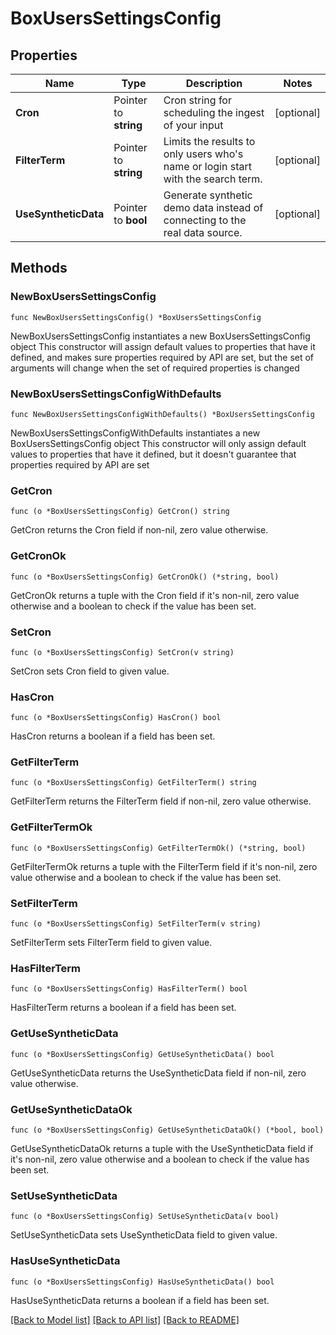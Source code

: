 # BoxUsersSettingsConfig

## Properties

Name | Type | Description | Notes
------------ | ------------- | ------------- | -------------
**Cron** | Pointer to **string** | Cron string for scheduling the ingest of your input | [optional] 
**FilterTerm** | Pointer to **string** | Limits the results to only users who&#39;s name or login start with the search term. | [optional] 
**UseSyntheticData** | Pointer to **bool** | Generate synthetic demo data instead of connecting to the real data source. | [optional] 

## Methods

### NewBoxUsersSettingsConfig

`func NewBoxUsersSettingsConfig() *BoxUsersSettingsConfig`

NewBoxUsersSettingsConfig instantiates a new BoxUsersSettingsConfig object
This constructor will assign default values to properties that have it defined,
and makes sure properties required by API are set, but the set of arguments
will change when the set of required properties is changed

### NewBoxUsersSettingsConfigWithDefaults

`func NewBoxUsersSettingsConfigWithDefaults() *BoxUsersSettingsConfig`

NewBoxUsersSettingsConfigWithDefaults instantiates a new BoxUsersSettingsConfig object
This constructor will only assign default values to properties that have it defined,
but it doesn't guarantee that properties required by API are set

### GetCron

`func (o *BoxUsersSettingsConfig) GetCron() string`

GetCron returns the Cron field if non-nil, zero value otherwise.

### GetCronOk

`func (o *BoxUsersSettingsConfig) GetCronOk() (*string, bool)`

GetCronOk returns a tuple with the Cron field if it's non-nil, zero value otherwise
and a boolean to check if the value has been set.

### SetCron

`func (o *BoxUsersSettingsConfig) SetCron(v string)`

SetCron sets Cron field to given value.

### HasCron

`func (o *BoxUsersSettingsConfig) HasCron() bool`

HasCron returns a boolean if a field has been set.

### GetFilterTerm

`func (o *BoxUsersSettingsConfig) GetFilterTerm() string`

GetFilterTerm returns the FilterTerm field if non-nil, zero value otherwise.

### GetFilterTermOk

`func (o *BoxUsersSettingsConfig) GetFilterTermOk() (*string, bool)`

GetFilterTermOk returns a tuple with the FilterTerm field if it's non-nil, zero value otherwise
and a boolean to check if the value has been set.

### SetFilterTerm

`func (o *BoxUsersSettingsConfig) SetFilterTerm(v string)`

SetFilterTerm sets FilterTerm field to given value.

### HasFilterTerm

`func (o *BoxUsersSettingsConfig) HasFilterTerm() bool`

HasFilterTerm returns a boolean if a field has been set.

### GetUseSyntheticData

`func (o *BoxUsersSettingsConfig) GetUseSyntheticData() bool`

GetUseSyntheticData returns the UseSyntheticData field if non-nil, zero value otherwise.

### GetUseSyntheticDataOk

`func (o *BoxUsersSettingsConfig) GetUseSyntheticDataOk() (*bool, bool)`

GetUseSyntheticDataOk returns a tuple with the UseSyntheticData field if it's non-nil, zero value otherwise
and a boolean to check if the value has been set.

### SetUseSyntheticData

`func (o *BoxUsersSettingsConfig) SetUseSyntheticData(v bool)`

SetUseSyntheticData sets UseSyntheticData field to given value.

### HasUseSyntheticData

`func (o *BoxUsersSettingsConfig) HasUseSyntheticData() bool`

HasUseSyntheticData returns a boolean if a field has been set.


[[Back to Model list]](../README.md#documentation-for-models) [[Back to API list]](../README.md#documentation-for-api-endpoints) [[Back to README]](../README.md)


